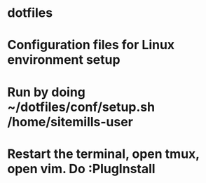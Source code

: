 # dotfiles
# Configuration files for Linux environment setup
# Run by doing ~/dotfiles/conf/setup.sh /home/sitemills-user
# Restart the terminal, open tmux, open vim. Do :PlugInstall

